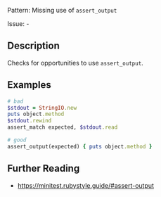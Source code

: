 Pattern: Missing use of `assert_output`

Issue: -

## Description

Checks for opportunities to use `assert_output`.

## Examples

``` ruby
# bad
$stdout = StringIO.new
puts object.method
$stdout.rewind
assert_match expected, $stdout.read

# good
assert_output(expected) { puts object.method }
```

## Further Reading

- <https://minitest.rubystyle.guide/#assert-output>